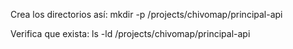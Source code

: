 Crea los directorios así:
mkdir -p /projects/chivomap/principal-api


Verifica que exista:
ls -ld /projects/chivomap/principal-api

